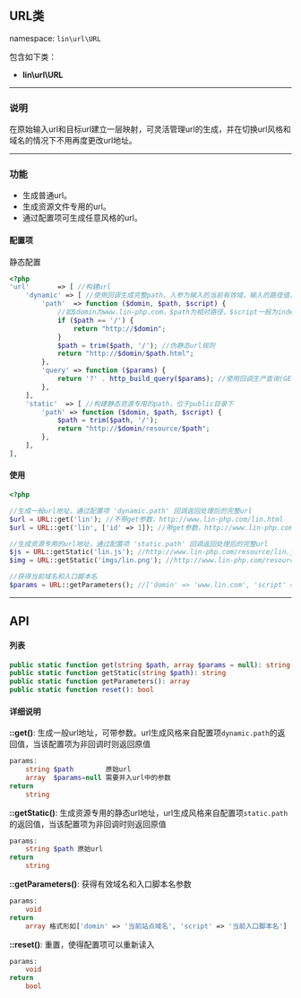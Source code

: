 URL类
----
namespace: `lin\url\URL`

包含如下类：

* **lin\url\URL**

---

### 说明
在原始输入url和目标url建立一层映射，可灵活管理url的生成，并在切换url风格和域名的情况下不用再度更改url地址。

---

### 功能

* 生成普通url。
* 生成资源文件专用的url。
* 通过配置项可生成任意风格的url。



#### 配置项

静态配置

~~~php
<?php
'url'       => [ //构建url
    'dynamic' => [ //使用回调生成完整path，入参为输入的当前有效域，输入的路径值，当前入口脚本名
        'path'  => function ($domin, $path, $script) {
            //如$domin为www.lin-php.com，$path为相对路径，$script一般为index.php
            if ($path == '/') {
                return "http://$domin";
            }
            $path = trim($path, '/'); //伪静态url规则
            return "http://$domin/$path.html";
        },
        'query' => function ($params) {
            return '?' . http_build_query($params); //使用回调生产查询(GET)参数
        },
    ],
    'static'  => [ //构建静态资源专用的path，位于public目录下
        'path' => function ($domin, $path, $script) {
            $path = trim($path, '/');
            return "http://$domin/resource/$path";
        },
    ],
],
~~~

#### 使用

~~~php
<?php

//生成一般url地址，通过配置项 'dynamic.path' 回调返回处理后的完整url
$url = URL::get('lin'); //不带get参数，http://www.lin-php.com/lin.html
$url = URL::get('lin', ['id' => 1]); //带get参数，http://www.lin-php.com/lin.html?id=1

//生成资源专用的url地址，通过配置项 'static.path' 回调返回处理后的完整url
$js = URL::getStatic('lin.js'); //http://www.lin-php.com/resource/lin.js
$img = URL::getStatic('imgs/lin.png'); //http://www.lin-php.com/resource/imgs/lin.png

//获得当前域名和入口脚本名
$params = URL::getParameters(); //['domin' => 'www.lin.com', 'script' => 'index.php']
~~~


---


## API

#### 列表
~~~php
public static function get(string $path, array $params = null): string
public static function getStatic(string $path): string
public static function getParameters(): array
public static function reset(): bool
~~~

#### 详细说明

**::get()**: 生成一般url地址，可带参数。url生成风格来自配置项`dynamic.path`的返回值，当该配置项为非回调时则返回原值
```php
params:
    string $path        原始url
    array  $params=null 需要并入url中的参数
return
    string
```

**::getStatic()**: 生成资源专用的静态url地址，url生成风格来自配置项`static.path`的返回值，当该配置项为非回调时则返回原值
```php
params:
    string $path 原始url
return
    string
```

**::getParameters()**: 获得有效域名和入口脚本名参数
```php
params:
    void
return
    array 格式形如['domin' => '当前站点域名', 'script' => '当前入口脚本名']
```

**::reset()**: 重置，使得配置项可以重新读入
```php
params:
    void
return
    bool
```